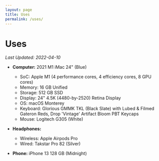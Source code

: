 ```yaml
---
layout: page
title: Uses
permalink: /uses/
---
```

# Uses


*Last Updated: 2022-04-10*

* **Computer:** 2021 M1 iMac 24" (Blue)
	+ SoC: Apple M1 (4 performance cores, 4 efficiency cores, 8 GPU cores)
	+ Memory: 16 GB Unified 
	+ Storage: 512 GB SSD
	+ Display: 24" 4.5K (4480-by-2520) Retina Display
	+ OS: macOS Monterey
	* Keyboard: Glorious GMMK TKL (Black Slate) with Lubed & Filmed Gateron Reds, Drop 'Vintage' Artifact Bloom PBT Keycaps
	* Mouse: Logitech G305 (White)
* **Headphones:** 
	* Wireless: Apple Airpods Pro
	* Wired: Takstar Pro 82 (Silver)

* **Phone:** iPhone 13 128 GB (Midnight)

